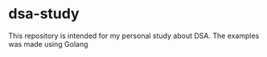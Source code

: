 # dsa-study
This repository is intended for my personal study about DSA. The examples was made using Golang
